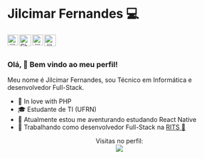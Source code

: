 <!--
**jilcimar/jilcimar** is a ✨ _special_ ✨ repository because its `README.md` (this file) appears on your GitHub profile.

Here are some ideas to get you started:

- 🔭 I’m currently working on ...
- 🌱 I’m currently learning ...
- 👯 I’m looking to collaborate on ...
- 🤔 I’m looking for help with ...
- 💬 Ask me about ...
- 📫 How to reach me: ...
- 😄 Pronouns: ...
- ⚡ Fun fact: ...
-->

# Jilcimar Fernandes :computer:

<a href="https://in.linkedin.com/in/jilcimar" style="margin-right: 5px;">
    <img align="left" alt="Jilcimar | Linkedin" width="24px" src="https://raw.githubusercontent.com/TheDudeThatCode/TheDudeThatCode/master/Assets/Linkedin.svg" />
</a> 
<a style="margin-right: 5px;" href="https://twitter.com/TheDudeThatCode">
    <img align="left" alt="Shubhamdeep Jha | Twitter" width="26px" src="https://raw.githubusercontent.com/TheDudeThatCode/TheDudeThatCode/master/Assets/Twitter.svg" />
</a>
<a style="margin-right: 5px;" href="https://www.instagram.com/jilcimarfernandes/">
    <img align="left" alt="Jilcimar Fernandes | Instagram" width="24px" src="https://raw.githubusercontent.com/TheDudeThatCode/TheDudeThatCode/master/Assets/Instagram.svg"/>
</a>
<a style="margin-right: 5px;" href="mailto:jilcimar.fernandes0267@gmail.com">
    <img align="left" alt="Jilcimar Fernandes | Gmail" width="26px" src="https://raw.githubusercontent.com/TheDudeThatCode/TheDudeThatCode/master/Assets/Gmail.svg" />
</a>
<br/><br/>

### Olá, 👋 Bem vindo ao meu perfil!

Meu nome é Jilcimar Fernandes, sou Técnico em Informática e desenvolvedor Full-Stack.
 - :elephant: In love with PHP
 - :mortar_board: Estudante de TI (UFRN)
 - :mag_right: Atualmente estou me aventurando estudando React Native
 - :briefcase: Trabalhando como desenvolvedor Full-Stack na <a href="https://rits.dev/" target="_blank"> RITS :green_heart: </a>

<p align="center"> 
  Visitas no perfil: <br/>
  <img src="https://profile-counter.glitch.me/jilcimar/count.svg">
</p>



